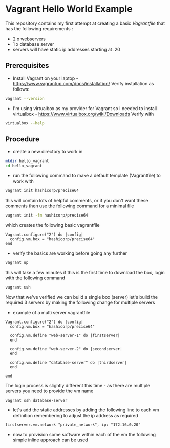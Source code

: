 # Vagrant Hello World Example
This repository contains my first attempt at creating a basic _Vagrantfile_ that has the following requirements :

 - 2 x webservers
 - 1 x database server
 - servers will have static ip addresses starting at .20

## Prerequisites
 - Install Vagrant on your laptop - https://www.vagrantup.com/docs/installation/ 
 Verify installation as follows:
 ``` bash
 vagrant --version
 ```
 - I'm using virtualbox as my provider for Vagrant so I needed to install virtualbox - https://www.virtualbox.org/wiki/Downloads
 Verify with
 ``` bash
 virtualbox --help
 ```

## Procedure
 - create a new directory to work in
 ``` bash
 mkdir hello_vagrant
 cd hello_vagrant
 ```
 - run the following command to make a default template (Vagrantfile) to work with
 ``` bash
vagrant init hashicorp/precise64
 ```
   this will contain lots of helpful comments, or if you don't want these comments then use the following command for a minimal file
``` bash
vagrant init -fm hashicorp/precise64
```
which creates the following basic vagrantfile
``` vagrantfile
Vagrant.configure("2") do |config|
  config.vm.box = "hashicorp/precise64"
end
```
- verify the basics are working before going any further
``` bash
vagrant up
```
this will take a few minutes if this is the first time to download the box, login with the following command
``` bash
vagrant ssh
```
Now that we've verified we can build a single box (server) let's build the required 3 servers by making the following change for multiple servers
 - example of a multi server vagrantfile
``` vagrantfile
Vagrant.configure("2") do |config|
  config.vm.box = "hashicorp/precise64"

  config.vm.define "web-server-1" do |firstserver|
  end

  config.vm.define "web-server-2" do |secondserver|
  end

  config.vm.define "database-server" do |thirdserver|
  end

end
```
The login process is slightly different this time - as there are multiple servers you need to provide the vm name 
``` bash
vagrant ssh database-server 
```
 - let's add the static addresses by adding the following line to each vm definition remembering to adjust the ip address as required
 ``` vagrantfile
 firstserver.vm.network "private_network", ip: "172.16.0.20"
 ```
  - now to provision some software within each of the vm the following simple inline approach can be used

